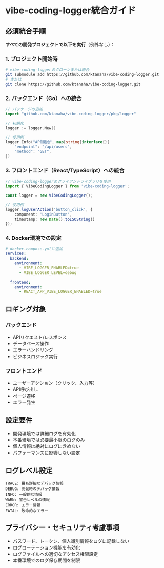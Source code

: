 # vibe-coding-logger統合ガイド

## 必須統合手順
**すべての開発プロジェクトで以下を実行**（例外なし）：

### 1. プロジェクト開始時
```bash
# vibe-coding-loggerのクローンまたは統合
git submodule add https://github.com/ktanaha/vibe-coding-logger.git
# または
git clone https://github.com/ktanaha/vibe-coding-logger.git
```

### 2. バックエンド（Go）への統合
```go
// パッケージの追加
import "github.com/ktanaha/vibe-coding-logger/pkg/logger"

// 初期化
logger := logger.New()

// 使用例
logger.Info("API開始", map[string]interface{}{
    "endpoint": "/api/users",
    "method": "GET",
})
```

### 3. フロントエンド（React/TypeScript）への統合
```typescript
// vibe-coding-loggerのクライアントライブラリを使用
import { VibeCodingLogger } from 'vibe-coding-logger';

const logger = new VibeCodingLogger();

// 使用例
logger.logUserAction('button_click', {
    component: 'LoginButton',
    timestamp: new Date().toISOString()
});
```

### 4. Docker環境での設定
```yaml
# docker-compose.ymlに追加
services:
  backend:
    environment:
      - VIBE_LOGGER_ENABLED=true
      - VIBE_LOGGER_LEVEL=debug
  
  frontend:
    environment:
      - REACT_APP_VIBE_LOGGER_ENABLED=true
```

## ロギング対象

### バックエンド
- APIリクエスト/レスポンス
- データベース操作
- エラーハンドリング
- ビジネスロジック実行

### フロントエンド
- ユーザーアクション（クリック、入力等）
- API呼び出し
- ページ遷移
- エラー発生

## 設定要件
- 開発環境では詳細ログを有効化
- 本番環境では必要最小限のログのみ
- 個人情報は絶対にログに含めない
- パフォーマンスに影響しない設定

## ログレベル設定
```
TRACE: 最も詳細なデバッグ情報
DEBUG: 開発時のデバッグ情報
INFO: 一般的な情報
WARN: 警告レベルの情報
ERROR: エラー情報
FATAL: 致命的なエラー
```

## プライバシー・セキュリティ考慮事項
- パスワード、トークン、個人識別情報をログに記録しない
- ログローテーション機能を有効化
- ログファイルへの適切なアクセス権限設定
- 本番環境でのログ保存期間を制限